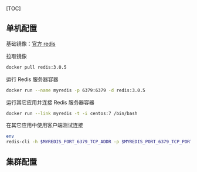 [TOC]

## 单机配置

基础镜像：[官方 redis](https://hub.docker.com/_/redis/)

拉取镜像

```bash
docker pull redis:3.0.5
```

运行 Redis 服务器容器

```bash
docker run --name myredis -p 6379:6379 -d redis:3.0.5
```

运行其它应用并连接 Redis 服务器容器

```bash
docker run --link myredis -t -i centos:7 /bin/bash
```

在其它应用中使用客户端测试连接

```bash
env
redis-cli -h $MYREDIS_PORT_6379_TCP_ADDR -p $MYREDIS_PORT_6379_TCP_PORT
```

## 集群配置



